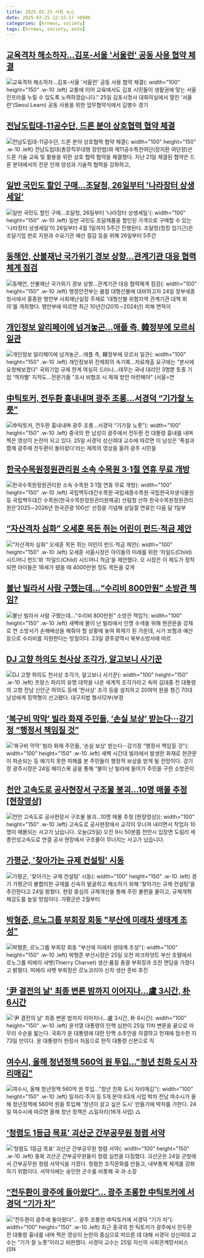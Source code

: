 ```yaml
---
title: 2025.02.25 사회 뉴스
date: 2025-02-25 12:15:17 +0900
categories: [krnews, society]
tags: [krnews, society, auto]
---
```

## [교육격차 해소하자...김포-서울 '서울런' 공동 사용 협약 체결](https://n.news.naver.com/mnews/article/008/0005157858)

![교육격차 해소하자...김포-서울 '서울런' 공동 사용 협약 체결](https://mimgnews.pstatic.net/image/origin/008/2025/02/25/5157858.jpg?type=nf220_150){: width="100" height="150" .w-10 .left}
교통에 이어 교육에서도 김포 시민들이 생활권에 맞는 서울 인프라를 누릴 수 있도록 노력하겠습니다." 25일 김포시청사 대회의실에서 열린 '서울런'(Seoul Learn) 공동 사용을 위한 업무협약식에서 김병수 경기

## [전남도립대-11공수단, 드론 분야 상호협력 협약 체결](https://n.news.naver.com/mnews/article/277/0005551071)

![전남도립대-11공수단, 드론 분야 상호협력 협약 체결](https://mimgnews.pstatic.net/image/origin/277/2025/02/24/5551071.jpg?type=nf220_150){: width="100" height="150" .w-10 .left}
전남도립대(총장직무대행 장헌범)와 제11공수특전여단(장지환 여단장)은 드론 기술 교육 및 활용을 위한 상호 협력 협약을 체결했다. 지난 21일 체결된 협약은 드론 분야에서의 전문 인재 양성과 기술적 협력을 강화하고,

## [일반 국민도 할인 구매…조달청, 26일부터 '나라장터 상생세일'](https://n.news.naver.com/mnews/article/079/0003995653)

![일반 국민도 할인 구매…조달청, 26일부터 '나라장터 상생세일'](https://mimgnews.pstatic.net/image/origin/079/2025/02/25/3995653.jpg?type=nf220_150){: width="100" height="150" .w-10 .left}
일반 국민도 조달제품을 할인된 가격으로 구매할 수 있는 '나라장터 상생세일'이 26일부터 4월 1일까지 5주간 진행된다. 조달청(청장 임기근)은 조달기업 판로 지원과 수요기관 예산 절감 등을 위해 26일부터 5주간

## [동해안, 산불재난 국가위기 경보 상향...관계기관 대응 협력체계 점검](https://n.news.naver.com/mnews/article/014/0005312470)

![동해안, 산불재난 국가위기 경보 상향...관계기관 대응 협력체계 점검](https://mimgnews.pstatic.net/image/origin/014/2025/02/24/5312470.jpg?type=nf220_150){: width="100" height="150" .w-10 .left}
행정안전부는 봄철 대형산불에 대비하고자 24일 정부세종청사에서 홍종완 행안부 사회재난실장 주재로 '대형산불 위험지역 관계기관 대책 회의'를 개최했다. 행안부에 따르면 최근 10년간(2015∼2024년) 피해 면적이

## [개인정보 알리페이에 넘겨놓곤…애플 측, 韓정부에 모르쇠 일관](https://n.news.naver.com/mnews/article/001/0015231148)

![개인정보 알리페이에 넘겨놓곤…애플 측, 韓정부에 모르쇠 일관](https://mimgnews.pstatic.net/image/origin/001/2025/02/25/15231148.jpg?type=nf220_150){: width="100" height="150" .w-10 .left}
개인정보위 전체회의 속기록…자료제출 요구에는 "본사에 요청해보겠다" 국외기업 규제 한계 여실히 드러나…테무는 국내 대리인 3명뿐 토종 기업 '역차별' 지적도…전문가들 "조사 비협조 시 제재 방안 마련해야" (서울=연

## [中틱토커, 전두환 흉내내며 광주 조롱...서경덕 “기가찰 노릇”](https://n.news.naver.com/mnews/article/009/0005449325)

![中틱토커, 전두환 흉내내며 광주 조롱...서경덕 “기가찰 노릇”](https://mimgnews.pstatic.net/image/origin/009/2025/02/25/5449325.jpg?type=nf220_150){: width="100" height="150" .w-10 .left}
중국의 한 남성이 광주에서 전두환 전 대통령 흉내를 내며 찍은 영상이 논란이 되고 있다. 25일 서경덕 성신여대 교수에 따르면 이 남성은 ‘폭설과 함께 광주에 전두환이 돌아왔다’라는 제목의 영상을 올려 광주 시민을

## [한국수목원정원관리원 소속 수목원 3·1절 연휴 무료 개방](https://n.news.naver.com/mnews/article/016/0002433651)

![한국수목원정원관리원 소속 수목원 3·1절 연휴 무료 개방](https://mimgnews.pstatic.net/image/origin/016/2025/02/25/2433651.jpg?type=nf220_150){: width="100" height="150" .w-10 .left}
국립백두대간수목원·국립세종수목원·국립한국자생식물원 등 국립백두대간 수목원(한국수목원정원관리원제공) 산림청 산하 한국수목원정원관리원은‘2025∼2026년 한국관광 100선’ 선정을 기념해 삼일절 연휴인 다음 달 1일부

## [“자산격차 심화” 오세훈 목돈 쥐는 어린이 펀드·적금 제안](https://n.news.naver.com/mnews/article/050/0000086959)

![“자산격차 심화” 오세훈 목돈 쥐는 어린이 펀드·적금 제안](https://mimgnews.pstatic.net/image/origin/050/2025/02/25/86959.jpg?type=nf220_150){: width="100" height="150" .w-10 .left}
오세훈 서울시장은 아이들의 미래를 위한 ‘차일드(Child) 시드머니 펀드’와 ‘차일드(Child) 시드머니 적금’을 제안했다. 오 시장은 이 제도가 정착되면 아이들은 18세가 됐을 때 4000만원 정도 목돈을 갖게

## [불난 빌라서 사람 구했는데…“수리비 800만원” 소방관 책임?](https://n.news.naver.com/mnews/article/662/0000062529)

![불난 빌라서 사람 구했는데…“수리비 800만원” 소방관 책임?](https://mimgnews.pstatic.net/image/origin/662/2025/02/24/62529.jpg?type=nf220_150){: width="100" height="150" .w-10 .left}
새벽에 불이 난 빌라에서 인명 수색을 위해 현관문을 강제로 연 소방서가 손해배상을 해줘야 할 상황에 놓여 화제가 된 가운데, 시가 보험과 예산 등으로 수리비를 지원한다는 방침이다. 23일 광주광역시 북부소방서에 따르

## [DJ 고향 하의도 천사상 조각가, 알고보니 사기꾼](https://n.news.naver.com/mnews/article/020/0003617372)

![DJ 고향 하의도 천사상 조각가, 알고보니 사기꾼](https://mimgnews.pstatic.net/image/origin/020/2025/02/25/3617372.jpg?type=nf220_150){: width="100" height="150" .w-10 .left}
프랑스 파리의 유명 대학을 나온 세계적 조각가라고 속여 김대중 전 대통령의 고향 전남 신안군 하의도 등에 ‘천사상’ 조각 등을 설치하고 20여억 원을 챙긴 70대 남성에게 징역형이 선고됐다. 대구지법 형사12부(부장

## [‘복구비 막막’ 빌라 화재 주민들, ‘손실 보상’ 받는다···강기정 “행정서 책임질 것”](https://n.news.naver.com/mnews/article/032/0003352859)

![‘복구비 막막’ 빌라 화재 주민들, ‘손실 보상’ 받는다···강기정 “행정서 책임질 것”](https://mimgnews.pstatic.net/image/origin/032/2025/02/24/3352859.jpg?type=nf220_150){: width="100" height="150" .w-10 .left}
새벽 시간대 빌라에서 발생한 화재로 현관문이 파손되는 등 예기치 못한 피해를 본 주민들이 행정적 보상을 받게 될 전망이다. 강기정 광주시장은 24일 페이스북 글을 통해 “불이 난 빌라에 들어가 주민을 구한 소방관이

## [천안 고속도로 공사현장서 구조물 붕괴…10명 매몰 추정 [현장영상]](https://n.news.naver.com/mnews/article/056/0011899627)

![천안 고속도로 공사현장서 구조물 붕괴…10명 매몰 추정 [현장영상]](https://mimgnews.pstatic.net/image/origin/056/2025/02/25/11899627.jpg?type=nf220_150){: width="100" height="150" .w-10 .left}
고속도로 공사현장에서 교각이 무너져 내리면서 작업자 10명이 매몰되는 사고가 났습니다. 오늘(25일) 오전 9시 50분쯤 천안시 입장면 도림리 세종안성고속도로 연결 공사 현장에서 구조물이 무너지는 사고가 났습니다.

## [가평군, '찾아가는 규제 컨설팅' 시동](https://n.news.naver.com/mnews/article/008/0005157359)

![가평군, '찾아가는 규제 컨설팅' 시동](https://mimgnews.pstatic.net/image/origin/008/2025/02/24/5157359.jpg?type=nf220_150){: width="100" height="150" .w-10 .left}
경기 가평군이 불합리한 규제를 신속히 발굴하고 해소하기 위해 '찾아가는 규제 컨설팅'을 추진한다고 24일 밝혔다. 현장 중심의 규제개선을 통해 주민 불편을 줄이고, 규제개혁 체감도를 높일 방침이다. 가평군은 2월부터

## [박형준, 르노그룹 부회장 회동 "부산에 미래차 생태계 조성"](https://n.news.naver.com/mnews/article/001/0015231992)

![박형준, 르노그룹 부회장 회동 "부산에 미래차 생태계 조성"](https://mimgnews.pstatic.net/image/origin/001/2025/02/25/15231992.jpg?type=nf220_150){: width="100" height="150" .w-10 .left}
박형준 부산시장은 25일 오전 파크하얏트 부산 호텔에서 르노그룹 띠에리 샤벳(Thierry Charvet) 생산·품질 총괄 부회장과 조찬 면담을 가졌다고 밝혔다. 띠에리 샤벳 부회장은 르노코리아 신차 생산 준비 추진

## ['尹 결전의 날' 최종 변론 밤까지 이어지나…盧 3시간, 朴 6시간](https://n.news.naver.com/mnews/article/421/0008095802)

!['尹 결전의 날' 최종 변론 밤까지 이어지나…盧 3시간, 朴 6시간](https://mimgnews.pstatic.net/image/origin/421/2025/02/25/8095802.jpg?type=nf220_150){: width="100" height="150" .w-10 .left}
윤석열 대통령의 탄핵 심판이 25일 11차 변론을 끝으로 마무리 수순을 밟는다. 국회가 윤 대통령에 대한 탄핵 소추안을 의결하고 헌재에 접수한 지 73일 만이다. 윤 대통령이 헌정사 처음으로 현직 대통령 신분으로 직

## [여수시, 올해 청년정책 560억 원 투입…"청년 친화 도시 자리매김"](https://n.news.naver.com/mnews/article/002/0002374714)

![여수시, 올해 청년정책 560억 원 투입…"청년 친화 도시 자리매김"](https://mimgnews.pstatic.net/image/origin/002/2025/02/24/2374714.jpg?type=nf220_150){: width="100" height="150" .w-10 .left}
일자리·주거 등 5개 분야 63개 사업 박차 전남 여수시가 올해 청년정책에 560억 원을 투입해 '청년이 살고 싶은 도시' 만들기에 박차를 가한다. 24일 여수시에 따르면 올해 청년 정책은 △일자리(16개 사업) △

## [‘청렴도 1등급 목표’ 괴산군 간부공무원 청렴 서약](https://n.news.naver.com/mnews/article/031/0000911345)

![‘청렴도 1등급 목표’ 괴산군 간부공무원 청렴 서약](https://mimgnews.pstatic.net/image/origin/031/2025/02/24/911345.jpg?type=nf220_150){: width="100" height="150" .w-10 .left}
충북 괴산군 간부공무원들이 청렴 실천을 다짐했다. 괴산군은 24일 군청에서 간부공무원 청렴 서약식을 가졌다. 청렴한 조직문화를 만들고, 내부통제 체계를 강화하기 위함이다. 서약식에는 송인헌 군수를 비롯해 국·과·소장

## [“전두환이 광주에 돌아왔다”… 광주 조롱한 中틱토커에 서경덕 “기가 차”](https://n.news.naver.com/mnews/article/366/0001056508)

![“전두환이 광주에 돌아왔다”… 광주 조롱한 中틱토커에 서경덕 “기가 차”](https://mimgnews.pstatic.net/image/origin/366/2025/02/25/1056508.jpg?type=nf220_150){: width="100" height="150" .w-10 .left}
최근 중국의 한 틱토커가 광주에서 전두환 전 대통령 흉내를 내며 찍은 영상이 논란의 중심으로 떠오른 데 대해 서경덕 성신여대 교수는 “기가 찰 노릇”이라고 비판했다. 서경덕 교수는 25일 자신의 사회관계망서비스(SN

